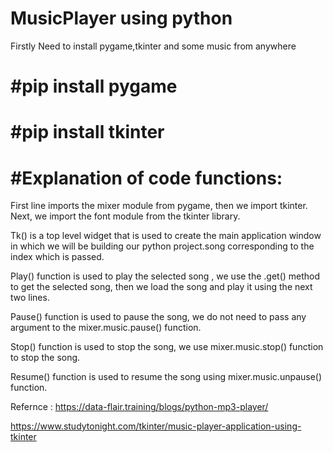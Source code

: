 # MusicPlayer using python  
Firstly Need to install pygame,tkinter and some music from anywhere
# #pip install pygame 
# #pip install tkinter 

# #Explanation of code functions:

First line imports the mixer module from pygame, then we import tkinter.
Next, we import the font module from the tkinter library. 

Tk() is a top level widget that is used to create the main application window in which we will be building our python project.song corresponding to the index which is passed.

Play() function is used to play the selected song , we use the .get() method to get the selected song, then we load the song and play it using the next two lines.

Pause() function is used to pause the song, we do not need to pass any argument to the mixer.music.pause() function.

Stop() function is used to stop the song, we use mixer.music.stop() function to stop the song.

Resume() function is used to resume the song using mixer.music.unpause() function.

Refernce :
https://data-flair.training/blogs/python-mp3-player/

https://www.studytonight.com/tkinter/music-player-application-using-tkinter
